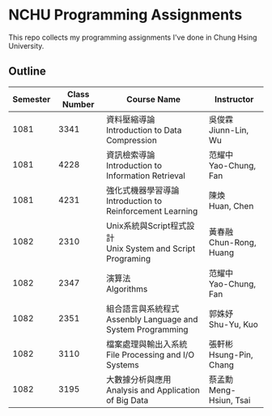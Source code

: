 # NCHU Programming Assignments
This repo collects my programming assignments I've done in Chung Hsing University.

## Outline

| Semester | Class Number | Course Name                                                  | Instructor                   |
| -------- | ------------ | ------------------------------------------------------------ | ---------------------------- |
| 1081     | 3341         | 資料壓縮導論<br/>Introduction to Data Compression            | 吳俊霖<br />Jiunn-Lin, Wu    |
| 1081     | 4228         | 資訊檢索導論<br/>Introduction to Information Retrieval       | 范耀中<br />Yao-Chung, Fan   |
| 1081     | 4231         | 強化式機器學習導論<br />Introduction to Reinforcement Learning | 陳煥<br />Huan, Chen         |
| 1082     | 2310         | Unix系統與Script程式設計<br/>Unix System and Script Programing | 黃春融<br />Chun-Rong, Huang |
| 1082     | 2347         | 演算法<br/>Algorithms                                        | 范耀中<br />Yao-Chung, Fan   |
| 1082     | 2351         | 組合語言與系統程式<br/>Assenbly Language and System Programming | 郭姝妤<br />Shu-Yu, Kuo      |
| 1082     | 3110         | 檔案處理與輸出入系統<br/>File Processing and I/O Systems     | 張軒彬<br />Hsung-Pin, Chang |
| 1082     | 3195         | 大數據分析與應用<br/>Analysis and Application of Big Data    | 蔡孟勳<br />Meng-Hsiun, Tsai |

